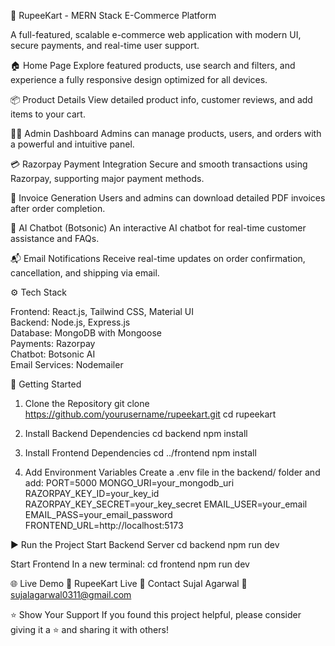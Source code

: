 🛒 RupeeKart - MERN Stack E-Commerce Platform

  


A full-featured, scalable e-commerce web application with modern UI, secure payments, and real-time user support.


  
    
  
  
  


🏠 Home Page
Explore featured products, use search and filters, and experience a fully responsive design optimized for all devices.

  


📦 Product Details
View detailed product info, customer reviews, and add items to your cart.

  


🧑‍💼 Admin Dashboard
Admins can manage products, users, and orders with a powerful and intuitive panel.

  


💳 Razorpay Payment Integration
Secure and smooth transactions using Razorpay, supporting major payment methods.

  


🧾 Invoice Generation
Users and admins can download detailed PDF invoices after order completion.

  


🤖 AI Chatbot (Botsonic)
An interactive AI chatbot for real-time customer assistance and FAQs.

  


📬 Email Notifications
Receive real-time updates on order confirmation, cancellation, and shipping via email.

  


⚙️ Tech Stack

Frontend: React.js, Tailwind CSS, Material UI  
Backend: Node.js, Express.js  
Database: MongoDB with Mongoose  
Payments: Razorpay  
Chatbot: Botsonic AI  
Email Services: Nodemailer

🔧 Getting Started
1. Clone the Repository
git clone https://github.com/yourusername/rupeekart.git
cd rupeekart

2. Install Backend Dependencies
cd backend
npm install

3. Install Frontend Dependencies
cd ../frontend
npm install

4. Add Environment Variables
Create a .env file in the backend/ folder and add:
PORT=5000
MONGO_URI=your_mongodb_uri
RAZORPAY_KEY_ID=your_key_id
RAZORPAY_KEY_SECRET=your_key_secret
EMAIL_USER=your_email
EMAIL_PASS=your_email_password
FRONTEND_URL=http://localhost:5173

▶️ Run the Project
Start Backend Server
cd backend
npm run dev

Start Frontend
In a new terminal:
cd frontend
npm run dev

🌐 Live Demo
🔗 RupeeKart Live
📩 Contact
Sujal Agarwal
📧 sujalagarwal0311@gmail.com

⭐ Show Your Support
If you found this project helpful, please consider giving it a ⭐ and sharing it with others!

